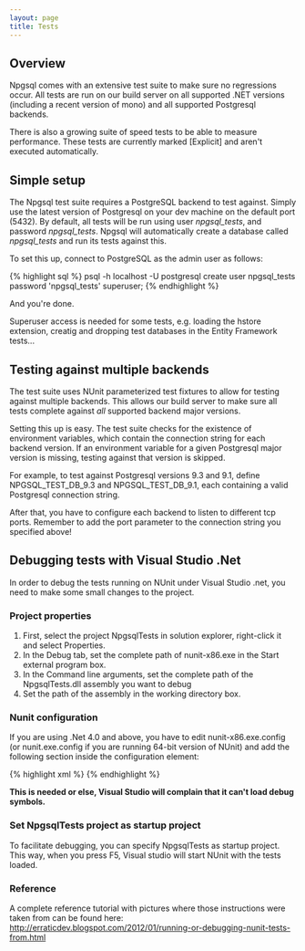 ```yaml
---
layout: page
title: Tests
---
```


## Overview

Npgsql comes with an extensive test suite to make sure no regressions occur. All tests are run on our build server on all supported .NET versions (including a recent version of mono) and all supported Postgresql backends.

There is also a growing suite of speed tests to be able to measure performance. These tests are currently marked [Explicit] and aren't executed automatically.

## Simple setup

The Npgsql test suite requires a PostgreSQL backend to test against. Simply use the latest version of Postgresql on your dev machine on the default port (5432).
By default, all tests will be run using user *npgsql_tests*, and password *npgsql_tests*. Npgsql will automatically create a database called *npgsql_tests* and
run its tests against this.

To set this up, connect to PostgreSQL as the admin user as follows:

{% highlight sql %}
psql -h localhost -U postgresql
<enter the admin password>
create user npgsql_tests password 'npgsql_tests' superuser;
{% endhighlight %}

And you're done.

Superuser access is needed for some tests, e.g. loading the hstore extension, creatig and dropping test databases in the Entity Framework tests...

## Testing against multiple backends

The test suite uses NUnit parameterized test fixtures to allow for testing against multiple backends. This allows our build server to make sure all tests complete against *all* supported backend major versions.

Setting this up is easy. The test suite checks for the existence of environment variables, which contain the connection string for each backend version. If an environment variable for a given Postgresql major version is missing, testing against that version is skipped.

For example, to test against Postgresql versions 9.3 and 9.1, define NPGSQL_TEST_DB_9.3 and NPGSQL_TEST_DB_9.1, each containing a valid Postgresql connection string.

After that, you have to configure each backend to listen to different tcp ports. Remember to add the port parameter to the connection string you specified above!

## Debugging tests with Visual Studio .Net 

In order to debug the tests running on NUnit under Visual Studio .net, you need to make some small changes to the project. 

### Project properties 

1. First, select the project NpgsqlTests in solution explorer, right-click it and select Properties. 
1. In the Debug tab, set the complete path of nunit-x86.exe in the Start external program box.
1. In the Command line arguments, set the complete path of the NpgsqlTests.dll assembly you want to debug
1. Set the path of the assembly in the working directory box.

### Nunit configuration

If you are using .Net 4.0 and above, you have to edit nunit-x86.exe.config  (or nunit.exe.config if you are running 64-bit version of NUnit) and add the following section inside the configuration element:

{% highlight xml %}
<startup>
    <supportedRuntime version="4.0" />
</startup>
{% endhighlight %}

**This is needed or else, Visual Studio will complain that it can't load debug symbols.**

### Set NpgsqlTests project as startup project

To facilitate debugging, you can specify NpgsqlTests as startup project. This way, when you press F5, Visual studio will start NUnit with the tests loaded.

### Reference

A complete reference tutorial with pictures where those instructions were taken from can be found here: http://erraticdev.blogspot.com/2012/01/running-or-debugging-nunit-tests-from.html
